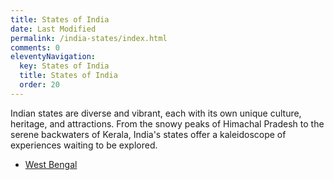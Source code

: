 ```yaml
---
title: States of India
date: Last Modified
permalink: /india-states/index.html
comments: 0
eleventyNavigation:
  key: States of India
  title: States of India
  order: 20 
---
```


Indian states are diverse and vibrant, each with its own unique culture, heritage, and attractions. From the snowy peaks of Himachal Pradesh to the serene backwaters of Kerala, India's states offer a kaleidoscope of experiences waiting to be explored.

* [West Bengal](/india-states/west-bengal/)
